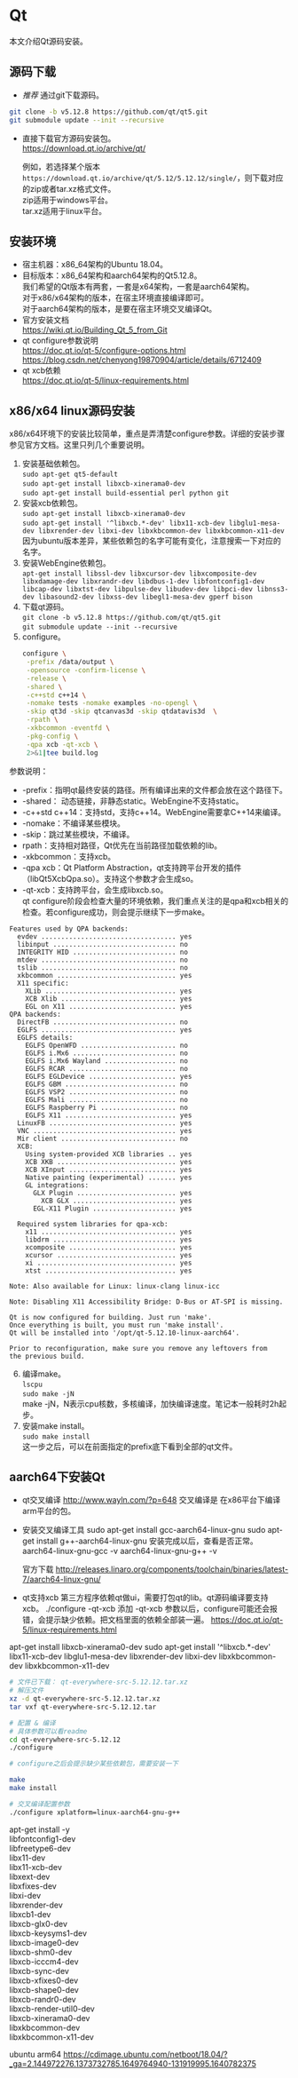 # Qt

本文介绍Qt源码安装。

## 源码下载
* *推荐* 通过git下载源码。  
```bash
git clone -b v5.12.8 https://github.com/qt/qt5.git
git submodule update --init --recursive
```

* 直接下载官方源码安装包。  
  https://download.qt.io/archive/qt/

  例如，若选择某个版本 `https://download.qt.io/archive/qt/5.12/5.12.12/single/`，则下载对应的zip或者tar.xz格式文件。  
  zip适用于windows平台。  
  tar.xz适用于linux平台。  

## 安装环境
* 宿主机器：x86_64架构的Ubuntu 18.04。
* 目标版本：x86_64架构和aarch64架构的Qt5.12.8。  
  我们希望的Qt版本有两套，一套是x64架构，一套是aarch64架构。  
  对于x86/x64架构的版本，在宿主环境直接编译即可。  
  对于aarch64架构的版本，是要在宿主环境交叉编译Qt。  
* 官方安装文档  
  https://wiki.qt.io/Building_Qt_5_from_Git  
* qt configure参数说明  
  https://doc.qt.io/qt-5/configure-options.html
  https://blog.csdn.net/chenyong19870904/article/details/6712409
* qt xcb依赖  
  https://doc.qt.io/qt-5/linux-requirements.html

## x86/x64 linux源码安装
  x86/x64环境下的安装比较简单，重点是弄清楚configure参数。详细的安装步骤参见官方文档。这里只列几个重要说明。  
1. 安装基础依赖包。  
   `sudo apt-get qt5-default`  
   `sudo apt-get install libxcb-xinerama0-dev`  
   `sudo apt-get install build-essential perl python git`  
2. 安装xcb依赖包。  
   `sudo apt-get install libxcb-xinerama0-dev `  
   `sudo apt-get install '^libxcb.*-dev' libx11-xcb-dev libglu1-mesa-dev libxrender-dev libxi-dev libxkbcommon-dev libxkbcommon-x11-dev`  
   因为ubuntu版本差异，某些依赖包的名字可能有变化，注意搜索一下对应的名字。
3. 安装WebEngine依赖包。  
   `apt-get install libssl-dev libxcursor-dev libxcomposite-dev libxdamage-dev libxrandr-dev libdbus-1-dev libfontconfig1-dev libcap-dev libxtst-dev libpulse-dev libudev-dev libpci-dev libnss3-dev libasound2-dev libxss-dev libegl1-mesa-dev gperf bison`
4. 下载qt源码。  
   `git clone -b v5.12.8 https://github.com/qt/qt5.git`  
   `git submodule update --init --recursive`
5. configure。  
   ```bash
   configure \
    -prefix /data/output \
    -opensource -confirm-license \
    -release \
    -shared \
    -c++std c++14 \
    -nomake tests -nomake examples -no-opengl \
    -skip qt3d -skip qtcanvas3d -skip qtdatavis3d  \
    -rpath \
    -xkbcommon -eventfd \
    -pkg-config \
    -qpa xcb -qt-xcb \
    2>&1|tee build.log
   ```
  参数说明：  
  * -prefix：指明qt最终安装的路径。所有编译出来的文件都会放在这个路径下。
  * -shared： 动态链接，非静态static。WebEngine不支持static。
  * -c++std c++14：支持std，支持c++14。WebEngine需要拿C++14来编译。
  * -nomake：不编译某些模块。
  * -skip：跳过某些模块，不编译。
  * rpath：支持相对路径，Qt优先在当前路径加载依赖的lib。
  * -xkbcommon：支持xcb。
  * -qpa xcb：Qt Platform Abstraction，qt支持跨平台开发的插件（libQt5XcbQpa.so）。支持这个参数才会生成so。
  * -qt-xcb：支持跨平台，会生成libxcb.so。  
  qt configure阶段会检查大量的环境依赖，我们重点关注的是qpa和xcb相关的检查。若configure成功，则会提示继续下一步make。  
```
Features used by QPA backends:
  evdev .................................. yes
  libinput ............................... no
  INTEGRITY HID .......................... no
  mtdev .................................. no
  tslib .................................. no
  xkbcommon .............................. yes
  X11 specific:
    XLib ................................. yes
    XCB Xlib ............................. yes
    EGL on X11 ........................... yes
QPA backends:
  DirectFB ............................... no
  EGLFS .................................. yes
  EGLFS details:
    EGLFS OpenWFD ........................ no
    EGLFS i.Mx6 .......................... no
    EGLFS i.Mx6 Wayland .................. no
    EGLFS RCAR ........................... no
    EGLFS EGLDevice ...................... yes
    EGLFS GBM ............................ no
    EGLFS VSP2 ........................... no
    EGLFS Mali ........................... no
    EGLFS Raspberry Pi ................... no
    EGLFS X11 ............................ yes
  LinuxFB ................................ yes
  VNC .................................... yes
  Mir client ............................. no
  XCB:
    Using system-provided XCB libraries .. yes
    XCB XKB .............................. yes
    XCB XInput ........................... yes
    Native painting (experimental) ....... yes
    GL integrations:
      GLX Plugin ......................... yes
        XCB GLX .......................... yes
      EGL-X11 Plugin ..................... yes

  Required system libraries for qpa-xcb:
    x11 .................................. yes
    libdrm ............................... yes
    xcomposite ........................... yes
    xcursor .............................. yes
    xi ................................... yes
    xtst ................................. yes

Note: Also available for Linux: linux-clang linux-icc

Note: Disabling X11 Accessibility Bridge: D-Bus or AT-SPI is missing.

Qt is now configured for building. Just run 'make'.
Once everything is built, you must run 'make install'.
Qt will be installed into '/opt/qt-5.12.10-linux-aarch64'.

Prior to reconfiguration, make sure you remove any leftovers from
the previous build.
```
6. 编译make。  
   `lscpu`  
   `sudo make -jN`  
   make -jN，N表示cpu核数，多核编译，加快编译速度。笔记本一般耗时2h起步。
7. 安装make install。  
   `sudo make install`  
   这一步之后，可以在前面指定的prefix底下看到全部的qt文件。  
  
## aarch64下安装Qt

* qt交叉编译
http://www.wayln.com/?p=648
  交叉编译是 在x86平台下编译arm平台的包。

* 安装交叉编译工具
  sudo apt-get install gcc-aarch64-linux-gnu
  sudo apt-get install g++-aarch64-linux-gnu
  安装完成以后，查看是否正常。
  aarch64-linux-gnu-gcc -v
  aarch64-linux-gnu-g++ -v

  官方下载
  http://releases.linaro.org/components/toolchain/binaries/latest-7/aarch64-linux-gnu/

* qt支持xcb
第三方程序依赖qt做ui，需要打包qt的lib。qt源码编译要支持xcb。
./configure -qt-xcb
添加 -qt-xcb 参数以后，configure可能还会报错，会提示缺少依赖。把文档里面的依赖全部装一遍。
https://doc.qt.io/qt-5/linux-requirements.html

apt-get install libxcb-xinerama0-dev
sudo apt-get install '^libxcb.*-dev' libx11-xcb-dev libglu1-mesa-dev libxrender-dev libxi-dev libxkbcommon-dev libxkbcommon-x11-dev


```bash
# 文件已下载： qt-everywhere-src-5.12.12.tar.xz
# 解压文件
xz -d qt-everywhere-src-5.12.12.tar.xz
tar vxf qt-everywhere-src-5.12.12.tar

# 配置 & 编译
# 具体参数可以看readme
cd qt-everywhere-src-5.12.12
./configure

# configure之后会提示缺少某些依赖包，需要安装一下

make
make install

# 交叉编译配置参数
./configure xplatform=linux-aarch64-gnu-g++
```

apt-get install -y \
libfontconfig1-dev \
libfreetype6-dev \
libx11-dev \
libx11-xcb-dev \
libxext-dev \
libxfixes-dev \
libxi-dev \
libxrender-dev \
libxcb1-dev \
libxcb-glx0-dev \
libxcb-keysyms1-dev \
libxcb-image0-dev \
libxcb-shm0-dev \
libxcb-icccm4-dev \
libxcb-sync-dev \
libxcb-xfixes0-dev \
libxcb-shape0-dev \
libxcb-randr0-dev \
libxcb-render-util0-dev \
libxcb-xinerama0-dev \
libxkbcommon-dev \
libxkbcommon-x11-dev 


ubuntu arm64
https://cdimage.ubuntu.com/netboot/18.04/?_ga=2.144972276.1373732785.1649764940-131919995.1640782375
